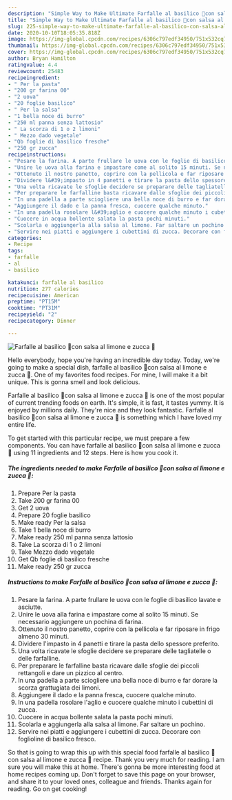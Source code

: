 ```yaml
---
description: "Simple Way to Make Ultimate Farfalle al basilico 🍃con salsa al limone e zucca 🍋"
title: "Simple Way to Make Ultimate Farfalle al basilico 🍃con salsa al limone e zucca 🍋"
slug: 225-simple-way-to-make-ultimate-farfalle-al-basilico-con-salsa-al-limone-e-zucca
date: 2020-10-10T18:05:35.818Z
image: https://img-global.cpcdn.com/recipes/6306c797edf34950/751x532cq70/farfalle-al-basilico-🍃con-salsa-al-limone-e-zucca-🍋-recipe-main-photo.jpg
thumbnail: https://img-global.cpcdn.com/recipes/6306c797edf34950/751x532cq70/farfalle-al-basilico-🍃con-salsa-al-limone-e-zucca-🍋-recipe-main-photo.jpg
cover: https://img-global.cpcdn.com/recipes/6306c797edf34950/751x532cq70/farfalle-al-basilico-🍃con-salsa-al-limone-e-zucca-🍋-recipe-main-photo.jpg
author: Bryan Hamilton
ratingvalue: 4.4
reviewcount: 25483
recipeingredient:
- " Per la pasta"
- "200 gr farina 00"
- "2 uova"
- "20 foglie basilico"
- " Per la salsa"
- "1 bella noce di burro"
- "250 ml panna senza lattosio"
- " La scorza di 1 o 2 limoni"
- " Mezzo dado vegetale"
- "Qb foglie di basilico fresche"
- "250 gr zucca"
recipeinstructions:
- "Pesare la farina. A parte frullare le uova con le foglie di basilico lavate e asciutte."
- "Unire le uova alla farina e impastare come al solito 15 minuti. Se necessario aggiungere un pochina di farina."
- "Ottenuto il nostro panetto, coprire con la pellicola e far riposare in frigo almeno 30 minuti."
- "Dividere l&#39;impasto in 4 panetti e tirare la pasta dello spessore preferito."
- "Una volta ricavate le sfoglie decidere se preparare delle tagliatelle o delle farfalline."
- "Per preparare le farfalline basta ricavare dalle sfoglie dei piccoli rettangoli e dare un pizzico al centro."
- "In una padella a parte sciogliere una bella noce di burro e far dorare la scorza grattugiata dei limoni."
- "Aggiungere il dado e la panna fresca, cuocere qualche minuto."
- "In una padella rosolare l&#39;aglio e cuocere qualche minuto i cubettini di zucca."
- "Cuocere in acqua bollente salata la pasta pochi minuti."
- "Scolarla e aggiungerla alla salsa al limone. Far saltare un pochino."
- "Servire nei piatti e aggiungere i cubettini di zucca. Decorare con foglioline di basilico fresco."
categories:
- Recipe
tags:
- farfalle
- al
- basilico

katakunci: farfalle al basilico 
nutrition: 277 calories
recipecuisine: American
preptime: "PT15M"
cooktime: "PT31M"
recipeyield: "2"
recipecategory: Dinner

---
```



![Farfalle al basilico 🍃con salsa al limone e zucca 🍋](https://img-global.cpcdn.com/recipes/6306c797edf34950/751x532cq70/farfalle-al-basilico-🍃con-salsa-al-limone-e-zucca-🍋-recipe-main-photo.jpg)

Hello everybody, hope you're having an incredible day today. Today, we're going to make a special dish, farfalle al basilico 🍃con salsa al limone e zucca 🍋. One of my favorites food recipes. For mine, I will make it a bit unique. This is gonna smell and look delicious.



Farfalle al basilico 🍃con salsa al limone e zucca 🍋 is one of the most popular of current trending foods on earth. It's simple, it is fast, it tastes yummy. It is enjoyed by millions daily. They're nice and they look fantastic. Farfalle al basilico 🍃con salsa al limone e zucca 🍋 is something which I have loved my entire life.


To get started with this particular recipe, we must prepare a few components. You can have farfalle al basilico 🍃con salsa al limone e zucca 🍋 using 11 ingredients and 12 steps. Here is how you cook it.

<!--inarticleads1-->

##### The ingredients needed to make Farfalle al basilico 🍃con salsa al limone e zucca 🍋:

1. Prepare  Per la pasta
1. Take 200 gr farina 00
1. Get 2 uova
1. Prepare 20 foglie basilico
1. Make ready  Per la salsa
1. Take 1 bella noce di burro
1. Make ready 250 ml panna senza lattosio
1. Take  La scorza di 1 o 2 limoni
1. Take  Mezzo dado vegetale
1. Get Qb foglie di basilico fresche
1. Make ready 250 gr zucca




<!--inarticleads2-->

##### Instructions to make Farfalle al basilico 🍃con salsa al limone e zucca 🍋:

1. Pesare la farina. A parte frullare le uova con le foglie di basilico lavate e asciutte.
1. Unire le uova alla farina e impastare come al solito 15 minuti. Se necessario aggiungere un pochina di farina.
1. Ottenuto il nostro panetto, coprire con la pellicola e far riposare in frigo almeno 30 minuti.
1. Dividere l&#39;impasto in 4 panetti e tirare la pasta dello spessore preferito.
1. Una volta ricavate le sfoglie decidere se preparare delle tagliatelle o delle farfalline.
1. Per preparare le farfalline basta ricavare dalle sfoglie dei piccoli rettangoli e dare un pizzico al centro.
1. In una padella a parte sciogliere una bella noce di burro e far dorare la scorza grattugiata dei limoni.
1. Aggiungere il dado e la panna fresca, cuocere qualche minuto.
1. In una padella rosolare l&#39;aglio e cuocere qualche minuto i cubettini di zucca.
1. Cuocere in acqua bollente salata la pasta pochi minuti.
1. Scolarla e aggiungerla alla salsa al limone. Far saltare un pochino.
1. Servire nei piatti e aggiungere i cubettini di zucca. Decorare con foglioline di basilico fresco.




So that is going to wrap this up with this special food farfalle al basilico 🍃con salsa al limone e zucca 🍋 recipe. Thank you very much for reading. I am sure you will make this at home. There's gonna be more interesting food at home recipes coming up. Don't forget to save this page on your browser, and share it to your loved ones, colleague and friends. Thanks again for reading. Go on get cooking!

